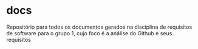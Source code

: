 # docs
Repositório para todos os documentos gerados na disciplina de requisitos de software para o grupo 1, cujo foco é a análise do Github e seus requisitos
